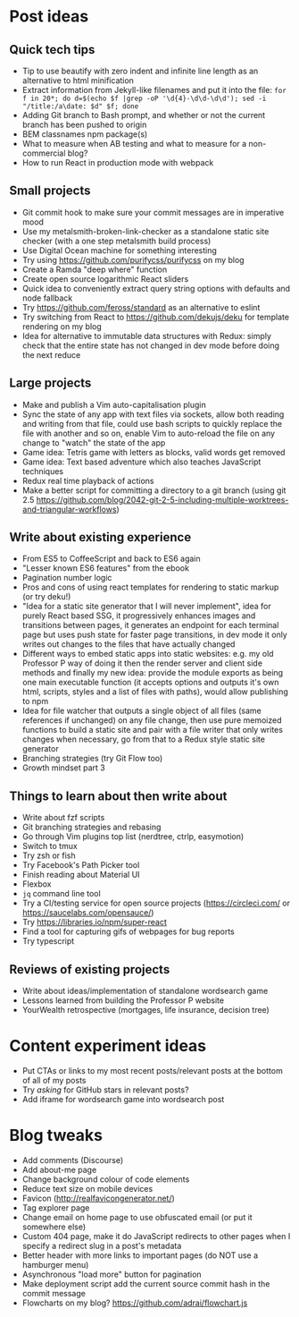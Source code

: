# Post ideas

## Quick tech tips

- Tip to use beautify with zero indent and infinite line length as an alternative to html minification
- Extract information from Jekyll-like filenames and put it into the file: `for f in 20*; do d=$(echo $f |grep -oP '\d{4}-\d\d-\d\d'); sed -i "/title:/a\date: $d" $f; done`
- Adding Git branch to Bash prompt, and whether or not the current branch has been pushed to origin
- BEM classnames npm package(s)
- What to measure when AB testing and what to measure for a non-commercial blog?
- How to run React in production mode with webpack

## Small projects

- Git commit hook to make sure your commit messages are in imperative mood
- Use my metalsmith-broken-link-checker as a standalone static site checker (with a one step metalsmith build process)
- Use Digital Ocean machine for something interesting
- Try using https://github.com/purifycss/purifycss on my blog
- Create a Ramda "deep where" function
- Create open source logarithmic React sliders
- Quick idea to conveniently extract query string options with defaults and node fallback
- Try https://github.com/feross/standard as an alternative to eslint
- Try switching from React to https://github.com/dekujs/deku for template rendering on my blog
- Idea for alternative to immutable data structures with Redux: simply check that the entire state has not changed in dev mode before doing the next reduce

## Large projects

- Make and publish a Vim auto-capitalisation plugin
- Sync the state of any app with text files via sockets, allow both reading and writing from that file, could use bash scripts to quickly replace the file with another and so on, enable Vim to auto-reload the file on any change to "watch" the state of the app
- Game idea: Tetris game with letters as blocks, valid words get removed 
- Game idea: Text based adventure which also teaches JavaScript techniques
- Redux real time playback of actions
- Make a better script for committing a directory to a git branch (using git 2.5 https://github.com/blog/2042-git-2-5-including-multiple-worktrees-and-triangular-workflows)

## Write about existing experience

- From ES5 to CoffeeScript and back to ES6 again
- "Lesser known ES6 features" from the ebook
- Pagination number logic
- Pros and cons of using react templates for rendering to static markup (or try deku!)
- "Idea for a static site generator that I will never implement", idea for purely React based SSG, it progressively enhances images and transitions between pages, it generates an endpoint for each terminal page but uses push state for faster page transitions, in dev mode it only writes out changes to the files that have actually changed
- Different ways to embed static apps into static websites: e.g. my old Professor P way of doing it then the render server and client side methods and finally my new idea: provide the module exports as being one main executable function (it accepts options and outputs it's own html, scripts, styles and a list of files with paths), would allow publishing to npm
- Idea for file watcher that outputs a single object of all files (same references if unchanged) on any file change, then use pure memoized functions to build a static site and pair with a file writer that only writes changes when necessary, go from that to a Redux style static site generator
- Branching strategies (try Git Flow too)
- Growth mindset part 3

## Things to learn about then write about

- Write about fzf scripts
- Git branching strategies and rebasing
- Go through Vim plugins top list (nerdtree, ctrlp, easymotion)
- Switch to tmux
- Try zsh or fish
- Try Facebook's Path Picker tool
- Finish reading about Material UI
- Flexbox
- `jq` command line tool
- Try a CI/testing service for open source projects (https://circleci.com/ or https://saucelabs.com/opensauce/)
- Try https://libraries.io/npm/super-react
- Find a tool for capturing gifs of webpages for bug reports 
- Try typescript

## Reviews of existing projects

- Write about ideas/implementation of standalone wordsearch game
- Lessons learned from building the Professor P website
- YourWealth retrospective (mortgages, life insurance, decision tree)

# Content experiment ideas

- Put CTAs or links to my most recent posts/relevant posts at the bottom of all of my posts
- Try *asking* for GitHub stars in relevant posts?
- Add iframe for wordsearch game into wordsearch post

# Blog tweaks

- Add comments (Discourse)
- Add about-me page
- Change background colour of code elements
- Reduce text size on mobile devices
- Favicon (http://realfavicongenerator.net/)
- Tag explorer page
- Change email on home page to use obfuscated email (or put it somewhere else)
- Custom 404 page, make it do JavaScript redirects to other pages when I specify a redirect slug in a post's metadata
- Better header with more links to important pages (do NOT use a hamburger menu)
- Asynchronous "load more" button for pagination
- Make deployment script add the current source commit hash in the commit message
- Flowcharts on my blog? https://github.com/adrai/flowchart.js
